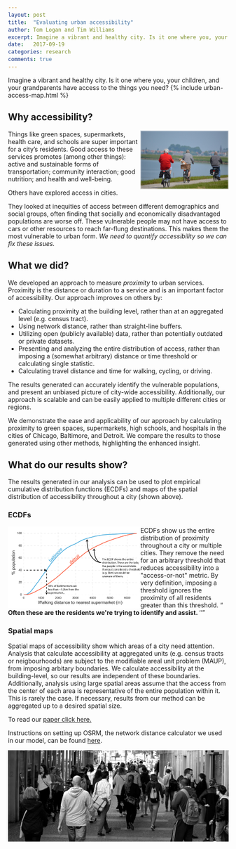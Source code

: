 ```yaml
---
layout: post
title:  "Evaluating urban accessibility"
author: Tom Logan and Tim Williams
excerpt: Imagine a vibrant and healthy city. Is it one where you, your children, and your grandparents have access to the things they need?
date:   2017-09-19
categories: research
comments: true
---
```

Imagine a vibrant and healthy city.
Is it one where you, your children, and your grandparents have access to the things you need?
{% include urban-access-map.html %}

## Why accessibility?
<img align="right" class ="image" src="/img/access/elderly.jpeg" width = "40%">

Things like green spaces, supermarkets, health care, and schools are super important for a city’s residents.
Good access to these services promotes (among other things): active and sustainable forms of transportation; community interaction; good nutrition; and health and well-being.

Others have explored access in cities.

They looked at inequities of access between different demographics and social groups, often finding that socially and economically disadvantaged populations are worse off.
These vulnerable people may not have access to cars or other resources to reach far-flung destinations. This makes them the most vulnerable to urban form.
*We need to quantify accessibility so we can fix these issues.*

## What we did?

We developed an approach to measure *proximity* to urban services.
Proximity is the distance or duration to a service and is an important factor of accessibility.
Our approach improves on others by:
* Calculating proximity at the building level, rather than at an aggregated level (e.g. census tract).
* Using network distance, rather than straight-line buffers.
* Utilizing open (publicly available) data, rather than potentially outdated or private datasets.
* Presenting and analyzing the entire distribution of access, rather than imposing a (somewhat arbitrary) distance or time threshold or calculating single statistic.
* Calculating travel distance and time for walking, cycling, or driving.

The results generated can accurately identify the vulnerable populations, and present an unbiased picture of city-wide accessibility.
Additionally, our approach is scalable and can be easily applied to multiple different cities or regions.

We demonstrate the ease and applicability of our approach by calculating proximity to green spaces, supermarkets, high schools, and hospitals in the cities of Chicago, Baltimore, and Detroit.
We compare the results to those generated using other methods, highlighting the enhanced insight.

## What do our results show?

The results generated in our analysis can be used to plot empirical cumulative distribution functions (ECDFs) and maps of the spatial distribution of accessibility throughout a city (shown above).

### ECDFs

<img align="left" class ="image" src="/img/access/supermarket_bal_det.jpg" width = "60%">

ECDFs show us the entire distribution of proximity throughout a city or multiple cities.
They remove the need for an arbitrary threshold that reduces accessibility into a "access-or-not" metric.
By very definition, imposing a threshold ignores the proximity of all residents greater than this threshold.
<q> <b>Often these are the residents we're trying to identify and assist. </b><q>


### Spatial maps

Spatial maps of accessibility show which areas of a city need attention.
Analysis that calculate accessibility at aggregated units (e.g. census tracts or neigbourhoods) are subject to the modifiable areal unit problem (MAUP), from imposing arbitary boundaries.
We calculate accessibility at the building-level, so our results are independent of these boundaries.
Additionally, analysis using large spatial areas assume that the access from the center of each area is representative of the entire population within it.
This is rarely the case.
If necessary, results from our method can be aggregated up to a desired spatial size.

To read our [paper click here.](http://journals.sagepub.com/doi/10.1177/2399808317736528)

Instructions on setting up OSRM, the network distance calculator we used in our model, can be found [here]('http://tomlogan.co.nz/blogs/querying_OSRM.html').

<img class ="image" src="/img/access/crowd_walk.jpeg" width = "100%">
